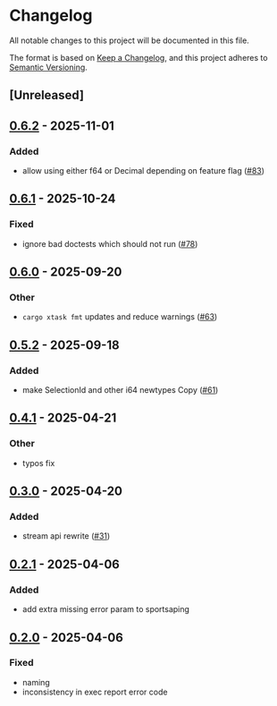 # Changelog

All notable changes to this project will be documented in this file.

The format is based on [Keep a Changelog](https://keepachangelog.com/en/1.0.0/),
and this project adheres to [Semantic Versioning](https://semver.org/spec/v2.0.0.html).

## [Unreleased]

## [0.6.2](https://github.com/roberts-pumpurs/betfair-adapter-rs/compare/betfair-typegen-v0.6.1...betfair-typegen-v0.6.2) - 2025-11-01

### Added

- allow using either f64 or Decimal depending on feature flag ([#83](https://github.com/roberts-pumpurs/betfair-adapter-rs/pull/83))

## [0.6.1](https://github.com/roberts-pumpurs/betfair-adapter-rs/compare/betfair-typegen-v0.6.0...betfair-typegen-v0.6.1) - 2025-10-24

### Fixed

- ignore bad doctests which should not run ([#78](https://github.com/roberts-pumpurs/betfair-adapter-rs/pull/78))

## [0.6.0](https://github.com/roberts-pumpurs/betfair-adapter-rs/compare/betfair-typegen-v0.5.2...betfair-typegen-v0.6.0) - 2025-09-20

### Other

- `cargo xtask fmt` updates and reduce warnings ([#63](https://github.com/roberts-pumpurs/betfair-adapter-rs/pull/63))

## [0.5.2](https://github.com/roberts-pumpurs/betfair-adapter-rs/compare/betfair-typegen-v0.5.1...betfair-typegen-v0.5.2) - 2025-09-18

### Added

- make SelectionId and other i64 newtypes Copy ([#61](https://github.com/roberts-pumpurs/betfair-adapter-rs/pull/61))

## [0.4.1](https://github.com/roberts-pumpurs/betfair-adapter-rs/compare/betfair-typegen-v0.4.0...betfair-typegen-v0.4.1) - 2025-04-21

### Other

- typos fix

## [0.3.0](https://github.com/roberts-pumpurs/betfair-adapter-rs/compare/betfair-typegen-v0.2.1...betfair-typegen-v0.3.0) - 2025-04-20

### Added

- stream api rewrite ([#31](https://github.com/roberts-pumpurs/betfair-adapter-rs/pull/31))

## [0.2.1](https://github.com/roberts-pumpurs/betfair-adapter-rs/compare/betfair-typegen-v0.2.0...betfair-typegen-v0.2.1) - 2025-04-06

### Added

- add extra missing error param to sportsaping

## [0.2.0](https://github.com/roberts-pumpurs/betfair-adapter-rs/compare/betfair-typegen-v0.1.2...betfair-typegen-v0.2.0) - 2025-04-06

### Fixed

- naming
- inconsistency in exec report error code

